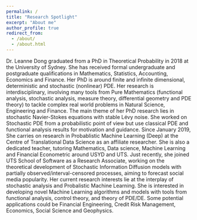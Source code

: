 ```yaml
---
permalink: /
title: "Research Spotlight"
excerpt: "About me"
author_profile: true
redirect_from: 
  - /about/
  - /about.html
---
```


Dr. Leanne Dong graduated from a PhD in Theoretical Probability in 2018 at the University of Sydney. She has received formal undergraduate and postgraduate qualifications in Mathematics, Statistics, Accounting, Economics and Finance. Her PhD is around finite and infinite dimensional, deterministic and stochastic (nonlinear) PDE. Her research is interdisciplinary, involving many tools from Pure Mathematics (functional analysis, stochastic analysis, measure theory, differential geometry and PDE theory) to tackle complex real world problems in Natural Science, Engineering and Finance. The main theme of her PhD research lies in stochastic Navier-Stokes equations with stable Lévy noise. She worked on Stochastic PDE from a probabilistic point of view but use classical PDE and functional analysis results for motivation and guidance. Since January 2019, She carries on research in Probablistic Machine Learning (Deep) at the Centre of Translational Data Science as an affiliate researcher. She is also a dedicated teacher, tutoring Mathematics, Data science, Machine Learning and Financial Econometric around USYD and UTS. Just recently, she joined UTS School of Software as a Research Associate, working on the theoretical development of Stochastic Information Diffusion models with partially observed/interval-censored processes, aiming to forecast social media popularity.  Her current research interests lie at the interplay of stochastic analysis and Probalistic Machine Learning. She is interested in developing novel Machine Learning algorithms and models with tools from functional analysis, control theory, and theory of PDE/DE.
Some potential applications could be Financial Engineering, Credit Risk Management, Economics, Social Science and Geophysics.

